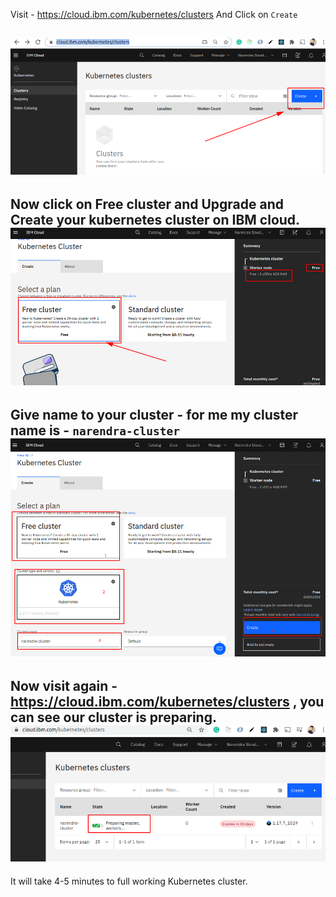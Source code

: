 Visit - https://cloud.ibm.com/kubernetes/clusters
And Click on `Create`

[![](./2020-07-17_13-37.png)](#)
---
Now click on Free cluster and Upgrade and Create your kubernetes cluster on IBM cloud.
[![](./2020-07-17_13-46.png)](#)
---
Give name to your cluster - for me my cluster name is - `narendra-cluster`
[![](./2020-07-17_13-55.png)](#)
---
Now visit again - https://cloud.ibm.com/kubernetes/clusters , you can see our cluster is preparing.
[![](./2020-07-17_13-58.png)](#)
---
It will take 4-5 minutes to full working Kubernetes cluster.

